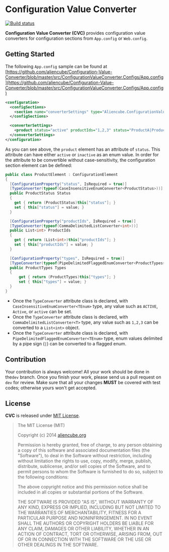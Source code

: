 # Configuration Value Converter #

[![Build status](https://ci.appveyor.com/api/projects/status/g2jspuboqh7i7x5k/branch/master?svg=true)](https://ci.appveyor.com/project/justinyoo/configuration-value-converter/branch/master)

**Configuration Value Converter (CVC)** provides configuration value converters for configuration sections from `App.config` or `Web.config`.


## Getting Started ##

The following `App.config` sample can be found at [https://github.com/aliencube/Configuration-Value-Converter/blob/master/src/ConfigurationValueConverter.Configs/App.config](https://github.com/aliencube/Configuration-Value-Converter/blob/master/src/ConfigurationValueConverter.Configs/App.config)

```xml
<configuration>
  <configSections>
    <section name="converterSettings" type="Aliencube.ConfigurationValueConverter.Configs.ConverterSettings, Aliencube.ConfigurationValueConverter.Configs" requirePermission="false" />
  </configSections>

  <converterSettings>
    <product status="active" productIds="1,2,3" status="ProductA|ProductC" />
  </converterSettings>
</configuration>
```

As you can see above, the `product` element has an attribute of `status`. This attribute can have either `active` or `inactive` as an enum value. In order for the attribute to be convertible without case-sensitivity, the configuration section element can be defined:

```csharp
public class ProductElement : ConfigurationElement
{
  [ConfigurationProperty("status", IsRequired = true)]
  [TypeConverter(typeof(CaseInsensitiveEnumConverter<ProductStatus>))]
  public ProductStatus Status
  {
    get { return (ProductStatus)this["status"]; }
    set { this["status"] = value; }
  }

  [ConfigurationProperty("productIds", IsRequired = true)]
  [TypeConverter(typeof(CommaDelimitedListConverter<int>))]
  public List<int> ProductIds
  {
    get { return (List<int>)this["productIds"]; }
    set { this["productIds"] = value; }
  }

  [ConfigurationProperty("types", IsRequired = true)]
  [TypeConverter(typeof(PipeDelimitedFlaggedEnumConverter<ProductTypes>))]
  public ProductTypes Types
  {
      get { return (ProductTypes)this["types"]; }
      set { this["types"] = value; }
  }
}
```

* Once the `TypeConverter` attribute class is declared, with `CaseInsensitiveEnumConverter<TEnum>` type, any value such as `ACTIVE`, `Active`, or `active` can be set.
* Once the `TypeConverter` attribute class is declared, with `CommaDelimitedListConverter<T>` type, any value such as `1,2,3` can be converted to a `List<int>` object.
* Once the `TypeConverter` attribute class is declared, with `PipeDelimitedFlaggedEnumConverter<TEnum>` type, enum values delimited by a pipe sign (`|`) can be converted to a flagged enum.


## Contribution ##

Your contribution is always welcome! All your work should be done in the`dev` branch. Once you finish your work, please send us a pull request on `dev` for review. Make sure that all your changes **MUST** be covered with test codes; otherwise yours won't get accepted.


## License ##

**CVC** is released under [MIT License](http://opensource.org/licenses/MIT).

> The MIT License (MIT)
> 
> Copyright (c) 2014 [aliencube.org](http://aliencube.org)
> 
> Permission is hereby granted, free of charge, to any person obtaining a copy of this software and associated documentation files (the "Software"), to deal in the Software without restriction, including without limitation the rights to use, copy, modify, merge, publish, distribute, sublicense, and/or sell copies of the Software, and to permit persons to whom the Software is
> furnished to do so, subject to the following conditions:
> 
> The above copyright notice and this permission notice shall be included in all copies or substantial portions of the Software.
> 
> THE SOFTWARE IS PROVIDED "AS IS", WITHOUT WARRANTY OF ANY KIND, EXPRESS OR IMPLIED, INCLUDING BUT NOT LIMITED TO THE WARRANTIES OF MERCHANTABILITY, FITNESS FOR A PARTICULAR PURPOSE AND NONINFRINGEMENT. IN NO EVENT SHALL THE AUTHORS OR COPYRIGHT HOLDERS BE LIABLE FOR ANY CLAIM, DAMAGES OR OTHER LIABILITY, WHETHER IN AN ACTION OF CONTRACT, TORT OR OTHERWISE, ARISING FROM, OUT OF OR IN CONNECTION WITH THE SOFTWARE OR THE USE OR OTHER DEALINGS IN THE SOFTWARE.